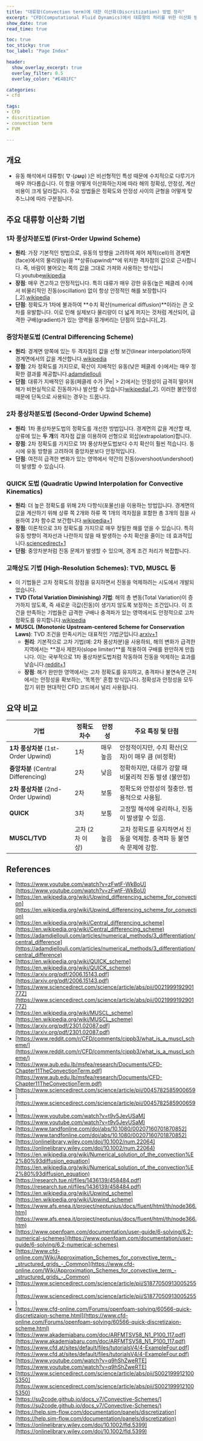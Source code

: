 ```yaml
---
title: "대류항(Convection term)에 대한 이산화(Discritization) 방법 정리" 
excerpt: "CFD(Computational Fluid Dynamics)에서 대류항의 처리를 위한 이산화 방법 소개"
show_date: true
read_time: true

toc: true
toc_sticky: true
toc_label: "Page Index"

header:
  show_overlay_excerpt: true
  overlay_filter: 0.5
  overlay_color: "#E4B1FC"

categories: 
- cfd

tags: 
- CFD
- discritization
- convection term
- FVM

---
```


## 개요
- 유동 해석에서 대류항( ∇⋅(ρ**u**φ) )은 비선형적인 특성 때문에 수치적으로 다루기가 매우 까다롭습니다. 이 항을 어떻게 이산화하는지에 따라 해의 정확성, 안정성, 계산 비용이 크게 달라집니다. 주요 방법들은 정확도와 안정성 사이의 균형을 어떻게 맞추느냐에 따라 구분됩니다.

## 주요 대류항 이산화 기법
### 1차 풍상차분도법 (First-Order Upwind Scheme)
- **원리**: 가장 기본적인 방법으로, 유동의 방향을 고려하여 제어 체적(cell)의 경계면(face)에서의 물리량(φ)을 **상류(upwind)**에 위치한 격자점의 값으로 근사합니다. 즉, 바람이 불어오는 쪽의 값을 그대로 가져와 사용하는 방식입니다.youtube[wikipedia](https://en.wikipedia.org/wiki/Upwind_differencing_scheme_for_convection)
- **장점**: 매우 견고하고 안정적입니다. 특히 대류가 매우 강한 유동(높은 페클레 수)에서 비물리적인 진동(oscillation) 없이 항상 안정적인 해를 보장합니다[_2].[wikipedia](https://en.wikipedia.org/wiki/Upwind_differencing_scheme_for_convection)
- **단점**: 정확도가 1차에 불과하여 **수치 확산(numerical diffusion)**이라는 큰 오차를 유발합니다. 이로 인해 실제보다 물리량이 더 넓게 퍼지는 것처럼 계산되어, 급격한 구배(gradient)가 있는 영역을 뭉개버리는 단점이 있습니다[_2].
### 중앙차분도법 (Central Differencing Scheme)
- **원리**: 경계면 양쪽에 있는 두 격자점의 값을 선형 보간(linear interpolation)하여 경계면에서의 값을 계산합니다.[wikipedia](https://en.wikipedia.org/wiki/Central_differencing_scheme)
- **장점**: 2차 정확도를 가지므로, 확산이 지배적인 유동(낮은 페클레 수)에서는 매우 정확한 결과를 제공합니다.[adamdjellouli](https://adamdjellouli.com/articles/numerical_methods/3_differentiation/central_difference)
- **단점**: 대류가 지배적인 유동(페클레 수가 |Pe| > 2)에서는 안정성이 급격히 떨어져 해가 비현실적으로 진동하거나 발산할 수 있습니다[wikipedia](https://en.wikipedia.org/wiki/Upwind_differencing_scheme_for_convection)[_2]. 이러한 불안정성 때문에 단독으로 사용되는 경우는 드뭅니다.
### 2차 풍상차분도법 (Second-Order Upwind Scheme)
- **원리**: 1차 풍상차분도법의 정확도를 개선한 방법입니다. 경계면의 값을 계산할 때, 상류에 있는 **두 개**의 격자점 값을 이용하여 선형으로 외삽(extrapolation)합니다.
- **장점**: 2차 정확도를 가지므로 1차 풍상차분도법보다 수치 확산이 훨씬 적습니다. 동시에 유동 방향을 고려하여 중앙차분보다 안정적입니다.
- **단점**: 여전히 급격한 변화가 있는 영역에서 약간의 진동(overshoot/undershoot)이 발생할 수 있습니다.
### QUICK 도법 (Quadratic Upwind Interpolation for Convective Kinematics)
- **원리**: 더 높은 정확도를 위해 2차 다항식(포물선)을 이용하는 방법입니다. 경계면의 값을 계산하기 위해 상류 쪽 2개와 하류 쪽 1개의 격자점을 포함한 총 3개의 점을 사용하여 2차 함수로 보간합니다.[wikipedia+1](https://en.wikipedia.org/wiki/QUICK_scheme)
- **장점**: 이론적으로 3차 정확도를 가지므로 매우 정밀한 해를 얻을 수 있습니다. 특히 유동 방향이 격자선과 나란하지 않을 때 발생하는 수치 확산을 줄이는 데 효과적입니다.[sciencedirect+1](https://www.sciencedirect.com/science/article/abs/pii/002199919290177Z)
- **단점**: 중앙차분처럼 진동 문제가 발생할 수 있으며, 경계 조건 처리가 복잡합니다.
### 고해상도 기법 (High-Resolution Schemes): TVD, MUSCL 등
- 이 기법들은 고차 정확도의 장점을 유지하면서 진동을 억제하려는 시도에서 개발되었습니다.
- **TVD (Total Variation Diminishing) 기법**: 해의 총 변동(Total Variation)이 증가하지 않도록, 즉 새로운 극값(진동)이 생기지 않도록 보장하는 조건입니다. 이 조건을 만족하는 기법들은 급격한 구배나 충격파가 있는 영역에서도 안정적으로 고차 정확도를 유지합니다.[wikipedia](https://en.wikipedia.org/wiki/MUSCL_scheme)
- **MUSCL (Monotonic Upstream-centered Scheme for Conservation Laws)**: TVD 조건을 만족시키는 대표적인 기법군입니다.[arxiv+1](https://arxiv.org/pdf/2301.02087.pdf)
	- **원리**: 기본적으로 고차 기법(예: 2차 풍상차분)을 사용하되, 해의 변화가 급격한 지역에서는 **경사 제한자(slope limiter)**를 적용하여 구배를 완만하게 만듭니다. 이는 국부적으로 1차 풍상차분도법처럼 작동하여 진동을 억제하는 효과를 낳습니다.[reddit+1](https://www.reddit.com/r/CFD/comments/cjppb3/what_is_a_muscl_scheme/)
	- **장점**: 해가 완만한 영역에서는 고차 정확도를 유지하고, 충격파나 불연속면 근처에서는 안정성을 확보하는, '똑똑한' 혼합 방식입니다. 정확성과 안정성을 모두 잡기 위한 현대적인 CFD 코드에서 널리 사용됩니다.
## 요약 비교
| 기법 | 정확도 차수 | 안정성 | 주요 특징 및 단점 |
|---|---|---|---|
| **1차 풍상차분** (1st-Order Upwind) | 1차 | 매우 높음 | 안정적이지만, 수치 확산(오차)이 매우 큼 (비정확) |
| **중앙차분** (Central Differencing) | 2차 | 낮음 | 정확하지만, 대류가 강할 때 비물리적 진동 발생 (불안정) |
| **2차 풍상차분** (2nd-Order Upwind) | 2차 | 보통 | 정확도와 안정성의 절충안. 범용적으로 사용됨. |
| **QUICK** | 3차 | 보통 | 고정밀 해석에 유리하나, 진동이 발생할 수 있음. |
| **MUSCL/TVD** | 고차 (2차 이상) | 높음 | 고차 정확도를 유지하면서 진동을 억제함. 충격파 등 불연속 문제에 강함. |
## References
- [https://www.youtube.com/watch?v=zFwtF-WkBoU](https://www.youtube.com/watch?v=zFwtF-WkBoU)
- [https://en.wikipedia.org/wiki/Upwind_differencing_scheme_for_convection](https://en.wikipedia.org/wiki/Upwind_differencing_scheme_for_convection)
- [https://en.wikipedia.org/wiki/Central_differencing_scheme](https://en.wikipedia.org/wiki/Central_differencing_scheme)
- [https://adamdjellouli.com/articles/numerical_methods/3_differentiation/central_difference](https://adamdjellouli.com/articles/numerical_methods/3_differentiation/central_difference)
- [https://en.wikipedia.org/wiki/QUICK_scheme](https://en.wikipedia.org/wiki/QUICK_scheme)
- [https://arxiv.org/pdf/2006.15143.pdf](https://arxiv.org/pdf/2006.15143.pdf)
- [https://www.sciencedirect.com/science/article/abs/pii/002199919290177Z](https://www.sciencedirect.com/science/article/abs/pii/002199919290177Z)
- [https://en.wikipedia.org/wiki/MUSCL_scheme](https://en.wikipedia.org/wiki/MUSCL_scheme)
- [https://arxiv.org/pdf/2301.02087.pdf](https://arxiv.org/pdf/2301.02087.pdf)
- [https://www.reddit.com/r/CFD/comments/cjppb3/what_is_a_muscl_scheme/](https://www.reddit.com/r/CFD/comments/cjppb3/what_is_a_muscl_scheme/)
- [https://www.aub.edu.lb/msfea/research/Documents/CFD-Chapter11TheConvectionTerm.pdf](https://www.aub.edu.lb/msfea/research/Documents/CFD-Chapter11TheConvectionTerm.pdf)
- [https://www.sciencedirect.com/science/article/pii/0045782585900659](https://www.sciencedirect.com/science/article/pii/0045782585900659)
- [https://www.youtube.com/watch?v=t9v5JevUSaM](https://www.youtube.com/watch?v=t9v5JevUSaM)
- [https://www.tandfonline.com/doi/abs/10.1080/00207160701870852](https://www.tandfonline.com/doi/abs/10.1080/00207160701870852)
- [https://onlinelibrary.wiley.com/doi/10.1002/num.22064](https://onlinelibrary.wiley.com/doi/10.1002/num.22064)
- [https://en.wikipedia.org/wiki/Numerical_solution_of_the_convection%E2%80%93diffusion_equation](https://en.wikipedia.org/wiki/Numerical_solution_of_the_convection%E2%80%93diffusion_equation)
- [https://research.tue.nl/files/1436139/458484.pdf](https://research.tue.nl/files/1436139/458484.pdf)
- [https://en.wikipedia.org/wiki/Upwind_scheme](https://en.wikipedia.org/wiki/Upwind_scheme)
- [https://www.afs.enea.it/project/neptunius/docs/fluent/html/th/node366.htm](https://www.afs.enea.it/project/neptunius/docs/fluent/html/th/node366.htm)
- [https://www.openfoam.com/documentation/user-guide/6-solving/6.2-numerical-schemes](https://www.openfoam.com/documentation/user-guide/6-solving/6.2-numerical-schemes)
- [https://www.cfd-online.com/Wiki/Approximation_Schemes_for_convective_term_-_structured_grids_-_Common](https://www.cfd-online.com/Wiki/Approximation_Schemes_for_convective_term_-_structured_grids_-_Common)
- [https://www.sciencedirect.com/science/article/pii/S1877050913005255](https://www.sciencedirect.com/science/article/pii/S1877050913005255)
- [https://www.cfd-online.com/Forums/openfoam-solving/60566-quick-discretizaion-scheme.html](https://www.cfd-online.com/Forums/openfoam-solving/60566-quick-discretizaion-scheme.html)
- [https://www.akademiabaru.com/doc/ARFMTSV58_N1_P100_117.pdf](https://www.akademiabaru.com/doc/ARFMTSV58_N1_P100_117.pdf)
- [https://www.cfd.at/sites/default/files/tutorialsV4/4-ExampleFour.pdf](https://www.cfd.at/sites/default/files/tutorialsV4/4-ExampleFour.pdf)
- [https://www.youtube.com/watch?v=q9hShZweRTE](https://www.youtube.com/watch?v=q9hShZweRTE)
- [https://www.sciencedirect.com/science/article/abs/pii/S0021999121005350](https://www.sciencedirect.com/science/article/abs/pii/S0021999121005350)
- [https://su2code.github.io/docs_v7/Convective-Schemes/](https://su2code.github.io/docs_v7/Convective-Schemes/)
- [https://help.sim-flow.com/documentation/panels/discretization](https://help.sim-flow.com/documentation/panels/discretization)
- [https://onlinelibrary.wiley.com/doi/10.1002/fld.5399](https://onlinelibrary.wiley.com/doi/10.1002/fld.5399)